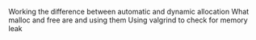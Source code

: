 Working the difference between automatic and dynamic allocation
What malloc and free are and using them
Using valgrind to check for memory leak
